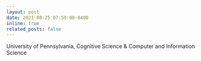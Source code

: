 ```yaml
---
layout: post
date: 2021-08-25 07:59:00-0400
inline: true
related_posts: false
---
```


University of Pennsylvania, Cognitive Science & Computer and Information Science
